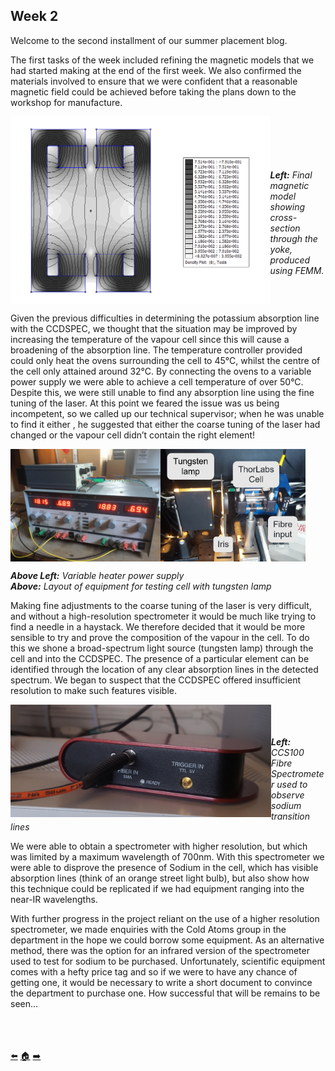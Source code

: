 ## Week 2

Welcome to the second installment of our summer placement blog.

The first tasks of the week included refining the magnetic models that we had started making at the end of the first week. We also confirmed the materials involved to ensure that we were confident that a reasonable magnetic field could be achieved before taking the plans down to the workshop for manufacture.

<!--<a href="url"><img src="https://github.com/daw538/hirosplacement/blob/master/Week%202/magmodelfinal.png?raw=true" align="right" height="300" ></a>-->

<a href="url"><img src="https://github.com/daw538/hirosplacement/blob/master/Week%202/magmodelfinal.png?raw=true" align="left" height="300" ></a>
</br></br></br></br></br>
***Left:** Final magnetic model showing cross-section through the yoke, produced using FEMM.*
<BR CLEAR="left">

Given the previous difficulties in determining the potassium absorption line with the CCDSPEC, we thought that the situation may be improved by increasing the temperature of the vapour cell since this will cause a broadening of the absorption line. The temperature controller provided could only heat the ovens surrounding the cell to 45°C, whilst the centre of the cell only attained around 32°C. By connecting the ovens to a variable power supply we were able to achieve a cell temperature of over 50°C. Despite this, we were still unable to find any absorption line using the fine tuning of the laser. At this point we feared the issue was us being incompetent, so we called up our technical supervisor; when he was unable to find it either , he suggested that either the coarse tuning of the laser had changed or the vapour cell didn’t contain the right element!

<!--<a href="url"><img src="https://github.com/daw538/hirosplacement/blob/master/Week%202/powersupply.JPG?raw=true" align="left" height="300" ></a>
<a href="url"><img src="https://github.com/daw538/hirosplacement/blob/master/Week%202/tungstenlamp.jpg?raw=true" align="middle" height="300" ></a>-->
<a href="url"><img src="https://github.com/daw538/hirosplacement/blob/master/Week%202/powersupply.JPG?raw=true" align="left" height="180" ></a>
<a href="url"><img src="https://github.com/daw538/hirosplacement/blob/master/Week%202/tungstenlamp2.png?raw=true" align="middle" height="180" ></a>

***Above Left:** Variable heater power supply* </br>
***Above:** Layout of equipment for testing cell with tungsten lamp*
<BR CLEAR="left">

<!--<TABLE BORDER="0" CELLPADDING="3" CELLSPACING="3">
<TR>
<TD> <a href="url"><img src="https://github.com/daw538/hirosplacement/blob/master/Week%202/powersupply.JPG?raw=true" align="left" height="180" ></a></TD>
<TD> <a href="url"><img src="https://github.com/daw538/hirosplacement/blob/master/Week%202/tungstenlamp2.png?raw=true" align="middle" height="180" ></a></TD>
  <TD><i><b>Far Left:</b> Variable heater power supply</i></br>
  <i><b>Left:</b> Layout of equipment for testing</br> cell with tungsten lamp</i></TD>
</TR>
</TABLE>-->

Making fine adjustments to the coarse tuning of the laser is very difficult, and without a high-resolution spectrometer it would be much like trying to find a needle in a haystack. We therefore decided that it would be more sensible to try and prove the composition of the vapour in the cell. To do this we shone a broad-spectrum light source (tungsten lamp) through the cell and into the CCDSPEC. The presence of a particular element can be identified through the location of any clear absorption lines in the detected spectrum. We began to suspect that the CCDSPEC offered insufficient resolution to make such features visible.

<!--<a href="url"><img src="https://github.com/daw538/hirosplacement/blob/master/Week%202/ccs-100.jpg?raw=true" align="left" height="160" ></a>-->
<a href="url"><img src="https://github.com/daw538/hirosplacement/blob/master/Week%202/ccs-100.jpg?raw=true" align="left" height="180" ></a>
</br></br></br>
***Left:** CCS100 Fibre Spectrometer used to observe sodium transition lines*
<BR CLEAR="left">



We were able to obtain a spectrometer with higher resolution, but which was limited by a maximum wavelength of 700nm. With this spectrometer we were able to disprove the presence of Sodium in the cell, which has visible absorption lines (think of an orange street light bulb), but also show how this technique could be replicated if we had equipment ranging into the near-IR wavelengths.


With further progress in the project reliant on the use of a higher resolution spectrometer, we made enquiries with the Cold Atoms group in the department in the hope we could borrow some equipment. As an alternative method, there was the option for an infrared version of the spectrometer used to test for sodium to be purchased. Unfortunately, scientific equipment comes with a hefty price tag and so if we were to have any chance of getting one, it would be necessary to write a short document to convince the department to purchase one. How successful that will be remains to be seen...

</br></br></br>
[:arrow_left:](https://github.com/daw538/hirosplacement/blob/master/week1.md)
[:house:](https://github.com/daw538/hirosplacement)
[:arrow_right:](https://github.com/daw538/hirosplacement/blob/master/week3.md)
